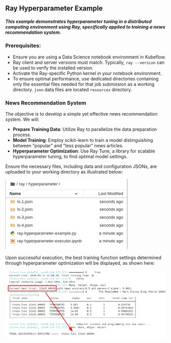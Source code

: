 ## Ray Hyperparameter Example

##### This example demonstrates hyperparameter tuning in a distributed computing environment using Ray, specifically applied to training a news recommendation system.

### Prerequisites:
* Ensure you are using a Data Science notebook environment in Kubeflow.
* Ray client and server versions must match. Typically, `ray --version` can be used to verify the installed version.
* Activate the Ray-specific Python kernel in your notebook environment.
* To ensure optimal performance, use dedicated directories containing only the essential files needed for that job submission as a working directory. `json` data files are located `resources` directory.

### News Recommendation System
The objective is to develop a simple yet effective news recommendation system. We will:

* **Prepare Training Data**: Utilize Ray to parallelize the data preparation process. 
* **Model Training**: Employ scikit-learn to train a model distinguishing between "popular" and "less popular" news articles. 
* **Hyperparameter Optimization**: Use Ray Tune, a library for scalable hyperparameter tuning, to find optimal model settings.

Ensure the necessary files, including data and configuration JSONs, are uploaded to your working directory as illustrated below:

![hyperparameter-working-dir.png](resources%2Fhyperparameter-working-dir.png)

Upon successful execution, the best training function settings determined through hyperparameter optimization will be displayed, as shown here:

![hyperparameter-result.png](resources%2Fhyperparameter-result.png)
